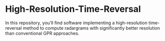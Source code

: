 # High-Resolution-Time-Reversal
In this repository, you’ll find software implementing a high-resolution time-reversal method to compute radargrams with significantly better resolution than conventional GPR approaches. 
